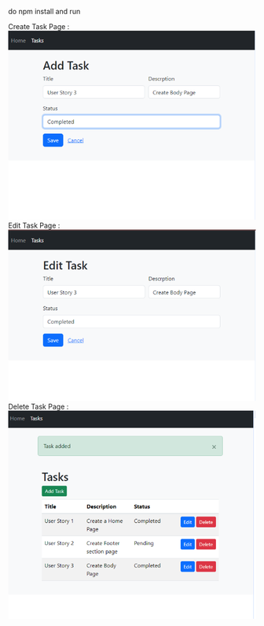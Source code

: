 do npm install and run

Create Task Page :
![](assets/add-task.PNG)
Edit Task Page :
![](assets/edit-task.PNG)
Delete Task Page :
![](assets/view-tasks.PNG)
